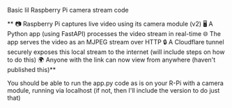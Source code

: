 Basic lil Raspberry Pi camera stream code

  **  📷 Raspberry Pi captures live video using its camera module (v2)
    🖥️ A Python app (using FastAPI) processes the video stream in real-time
    🌐 The app serves the video as an MJPEG stream over HTTP
    🔒 A Cloudflare tunnel securely exposes this local stream to the internet (will include steps on how to do this)
    🌍 Anyone with the link can now view from anywhere (haven't published this)**

You should be able to run the app.py code as is on your R-Pi with a camera module, running via localhost (if not, then I'll include the version to do just that)
